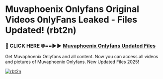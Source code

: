 # Muvaphoenix Onlyfans Original Videos 0nlyFans Leaked - Files Updated! (rbt2n)

<h3>🔴 CLICK HERE 🌐==►► <a href="https://tinyurl.com/ehrbuxhb" rel="nofollow">Muvaphoenix Onlyfans Updated Files</a></h3>

Get Muvaphoenix Onlyfans and all content. Now you can access all videos and pictures of Muvaphoenix Onlyfans. New Updated Files 2025!

[![rbt2n](https://i.imgur.com/lVYEuWS.gif)](https://tinyurl.com/ehrbuxhb)
